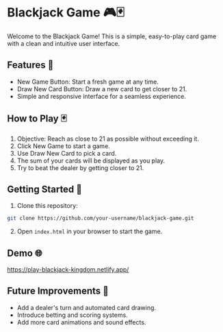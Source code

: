 # Blackjack Game 🎮🃏
Welcome to the Blackjack Game! This is a simple, easy-to-play card game with a clean and intuitive user interface.

## Features 🚀
- New Game Button: Start a fresh game at any time.
- Draw New Card Button: Draw a new card to get closer to 21.
- Simple and responsive interface for a seamless experience.
## How to Play 🃏
1. Objective: Reach as close to 21 as possible without exceeding it.
2. Click New Game to start a game.
3. Use Draw New Card to pick a card.
4. The sum of your cards will be displayed as you play.
5. Try to beat the dealer by getting closer to 21.

## Getting Started 🚦
1. Clone this repository:
```bash
git clone https://github.com/your-username/blackjack-game.git
```
2. Open `index.html` in your browser to start the game.
## Demo 🌐
https://play-blackjack-kingdom.netlify.app/

## Future Improvements 🔧
- Add a dealer's turn and automated card drawing.
- Introduce betting and scoring systems.
- Add more card animations and sound effects.
